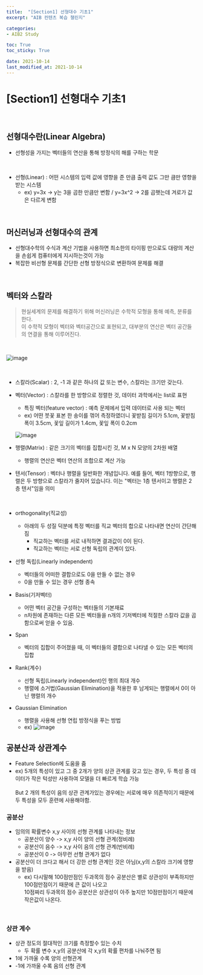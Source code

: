 ```yaml
---
title:  "[Section1] 선형대수 기초1"
excerpt: "AIB 컨텐츠 복습 챌린지"

categories:
- AIB2 Study

toc: True
toc_sticky: True

date: 2021-10-14
last_modified_at: 2021-10-14
---
```


# [Section1] 선형대수 기초1

<br>

## 선형대수란(Linear Algebra)

- 선형성을 가지는 벡터들의 연산을 통해 방정식의 해를 구하는 학문
  
<br>

- 선형(Linear) : 어떤 시스템의 입력 값에 영향을 준 만큼 출력 값도 그만 큼만 영향을 받는 시스템
  - ex) y=3x -> y는 3을 곱한 만큼만 변함 / y=3x^2 -> 2를 곱햇는데 겨로가 값은 다르게 변함
    
<br>

## 머신러닝과 선형대수의 관계

- 선형대수학의 수식과 계산 기법을 사용하면 최소한의 타이핑 만으로도 대량의 계산을 손쉽게 컴퓨터에게 지시하는것이 가능
- 복잡한 비선형 문제를 간단한 선형 방정식으로 변환하여 문제를 해결

<br>

## 벡터와 스칼라

> 현실세계의 문제를 해결하기 위해 머신러닝은 수학적 모형을 통해 예측, 분류를 한다. <br>
이 수학적 모형이 벡터와 벡터공간으로 표현되고, 대부분의 연산은 벡터 공간들의 연결을 통해 이루어진다.

<br>

![image](https://user-images.githubusercontent.com/76996686/137627460-96086a74-2882-4e12-9674-f38e50352c67.png)

<br>

- 스칼라(Scalar) : 2, -1 과 같은 하나의 값 또는 변수, 스칼라는 크기만 갖는다.
- 벡터(Vector) : 스칼라를 한 방향으로 정렬한 것, 데이터 과학에서는 list로 표현
  - 특징 벡터(feature vector) : 예측 문제에서 입력 데이터로 사용 되는 벡터
  - ex) 어떤 붓꽃 표본 한 송이를 꺾어 측정하였더니 꽃받침 길이가 5.1cm, 꽃받침 폭이 3.5cm, 꽃잎 길이가 1.4cm, 꽃잎 폭이 0.2cm 

  ![image](https://user-images.githubusercontent.com/76996686/137627611-b58c8a1d-e02b-42fd-a688-a4ebe3ee9d1a.png)

- 행렬(Matrix) : 같은 크기의 벡터를 집합시킨 것, M x N 모양의 2차원 배열
  - 행렬의 연산은 벡터 연산의 조합으로 계산 가능
- 텐서(Tensor) : 벡터나 행렬을 일반화한 개념입니다. 예를 들어, 벡터 1방향으로, 행렬은 두 방향으로 스칼라가 줄지어 있습니다. 이는 "벡터는 1층 텐서이고 행렬은 2층 텐서"임을 의미

<br>

- orthogonality(직교성)
  - 아래의 두 성질 덕분에 특정 벡터를 직교 벡터의 합으로 나타내면 연산이 간단해짐
    - 직교하는 벡터를 서로 내적하면 결과값이 0이 된다.
    - 직교하는 벡터는 서로 선형 독립의 관계이 있다.

- 선형 독립(Linearly independent)
  - 벡터들의 어떠한 결합으로도 0을 만들 수 없는 경우
  - 0을 만들 수 있는 경우 선형 종속 

- Basis(기저벡터)
  - 어떤 벡터 공간을 구성하는 벡터들의 기본재료
  - n차원에 존재하는 다른 모든 벡터들을 n개의 기저벡터에 적절한 스칼라 값을 곱함으로써 얻을 수 있음.

- Span
  - 벡터의 집합이 주어졌을 때, 이 벡터들의 결합으로 나타낼 수 있는 모든 벡터의 집합

- Rank(계수)
  - 선형 독립(Linearly independent)인 행의 최대 개수
  - 행렬에 소거법(Gaussian Elimination)을 적용한 후 남게되는 행렬에서 0이 아닌 행렬의 개수

- Gaussian Elimination
  - 행렬을 사용해 선형 연립 방정식을 푸는 방법
  - ex)
  ![image](https://user-images.githubusercontent.com/76996686/137629671-2408af7f-8aa8-4b53-a1f5-c25d2d165d6f.png)


## 공분산과 상관계수

- Feature Selection에 도움을 줌
- ex) 5개의 특성이 있고 그 중 2개가 양의 상관 관계를 갖고 있는 경우, 두 특성 중 데이터가 작은 턱성만 사용하여 모델을 더 빠르게 학습 가능<br><br>But 2 개의 특성이 음의 상관 관계가있는 경우에는 서로에 매우 의존적이기 때문에 두 특성을 모두 훈련에 사용해야함.

### 공분산

- 임의의 확률변수 x,y 사이의 선형 관계를 나타내는 정보
  - 공분산이 양수 -> x,y 사이 양의 선형 관계(정비례)
  - 공분산이 음수 -> x,y 사이 음의 선형 관계(반비례)
  - 공분산이 0 -> 아무런 선형 관계가 없다
- 공분산이 더 크다고 해서 더 강한 선형 관계인 것은 아님(x,y의 스칼라 크기에 영향을 받음)
  - ex) 다시말해 100점만점인 두과목의 점수 공분산은 별로 상관성이 부족하지만 100점만점이기 때문에 큰 값이 나오고 <br> 10점짜리 두과목의 점수 공분산은 상관성이 아주 높지만 10점만점이기 때문에 작은값이 나온다.

<br>

### 상관 계수

- 상관 정도의 절대적인 크기를 측정할수 있는 수치
  - 두 확률 변수 x,y의 공분산에 각 x,y의 확률 편차를 나눠주면 됨
-  1에 가까울 수록 양의 선형관계
-  -1에 가까울 수록 음의 선형 관계

